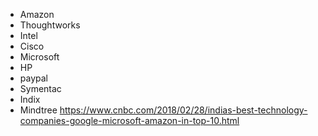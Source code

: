 - Amazon
- Thoughtworks
- Intel
- Cisco
- Microsoft
- HP
- paypal
- Symentac
- Indix
- Mindtree
https://www.cnbc.com/2018/02/28/indias-best-technology-companies-google-microsoft-amazon-in-top-10.html
